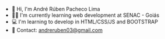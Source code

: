 - 🤵 Hi, I'm André Rúben Pacheco Lima
- 👨‍🎓 I'm currently learning web development at SENAC - Goiás
- 💻 I'm learning to develop in HTML/CSS/JS and BOOTSTRAP
- 📩 Contact: andreruben03@gmail.com
